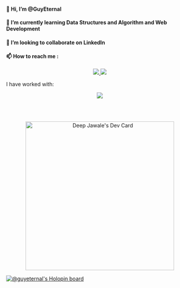 
#### 👋 Hi, I’m @GuyEternal
#### 🌱 I’m currently learning Data Structures and Algorithm and Web Development
#### 💞️ I’m looking to collaborate on LinkedIn
#### 📫 How to reach me :<br>
<p style="text-align: center;">
  <a href="https://www.linkedin.com/in/deepjawale/">
<img src="https://skillicons.dev/icons?i=linkedin" />
  </a>
  <a href="mailto:deepshrikrishna9@gmail.com">
<img src="https://skillicons.dev/icons?i=gmail" />
  </a>
</p>
<!---
GuyEternal/GuyEternal is a ✨ special ✨ repository because its `README.md` (this file) appears on your GitHub profile.
You can click the Preview link to take a look at your changes.
--->

I have worked with: 
<br>

<p align="center">
  <a href="https://skillicons.dev">
    <img src="https://skillicons.dev/icons?i=c,cpp,py,js,bash,html,css,sass,react,vite,vercel,webpack,nodejs,express,mongodb,mysql,aws,docker,anaconda,nginx,linux,ubuntu,vscode,sublime,postman,md,latex,git,github" />
  </a>
</p>


</p>
<br><br>
<p align="center">
<a href="https://app.daily.dev/GuyEternal"><img src="https://api.daily.dev/devcards/50fcbdedfedb4e0d828101321d7e744e.png?r=2hk" width="400" alt="Deep Jawale's Dev Card"/></a>
</p>
<p align="center">

[![@guyeternal's Holopin board](https://holopin.io/api/user/board?user=guyeternal)](https://holopin.io/@guyeternal)
</p>
<!-- ![image](https://user-images.githubusercontent.com/99432276/202898731-9946bb52-3df7-449d-975e-2e5ca0bdc3f0.png) -->
